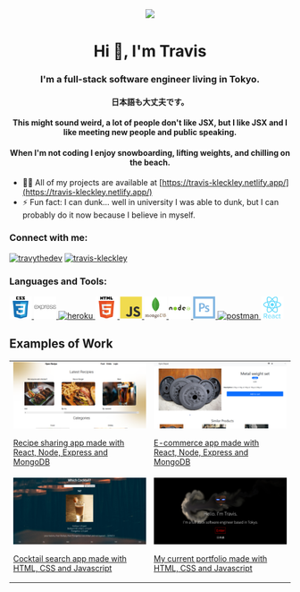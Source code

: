 <div align="center">
<img src = "https://travis-kleckley.netlify.app/logo-small3.png" />
</div>

<h1 align="center">Hi 👋, I'm Travis</h1>
<h3 align="center">I'm a full-stack software engineer living in Tokyo.</h3>
<h4 align="center">日本語も大丈夫です。</h4>
<h4 align="center">This might sound weird, a lot of people don't like JSX, but I like JSX and I like meeting new people and public speaking.</h4>
<h4 align="center">When I'm not coding I enjoy snowboarding, lifting weights, and chilling on the beach.</h4>

- 👨‍💻 All of my projects are available at [https://travis-kleckley.netlify.app/](https://travis-kleckley.netlify.app/)
- ⚡ Fun fact: I can dunk... well in university I was able to dunk, but I can probably do it now because I believe in myself.



<h3 align="left">Connect with me:</h3>
<p align="left">
<a href="https://twitter.com/travythedev" target="blank"><img align="center" src="https://raw.githubusercontent.com/rahuldkjain/github-profile-readme-generator/master/src/images/icons/Social/twitter.svg" alt="travythedev" height="30" width="40" /></a>
<a href="https://linkedin.com/in/travis-kleckley" target="blank"><img align="center" src="https://raw.githubusercontent.com/rahuldkjain/github-profile-readme-generator/master/src/images/icons/Social/linked-in-alt.svg" alt="travis-kleckley" height="30" width="40" /></a>
</p>

<h3 align="left">Languages and Tools:</h3>
<p align="left"> <a href="https://www.w3schools.com/css/" target="_blank" rel="noreferrer"> <img src="https://raw.githubusercontent.com/devicons/devicon/master/icons/css3/css3-original-wordmark.svg" alt="css3" width="40" height="40"/> </a> <a href="https://expressjs.com" target="_blank" rel="noreferrer"> <img src="https://raw.githubusercontent.com/devicons/devicon/master/icons/express/express-original-wordmark.svg" alt="express" width="40" height="40"/> </a> <a href="https://heroku.com" target="_blank" rel="noreferrer"> <img src="https://www.vectorlogo.zone/logos/heroku/heroku-icon.svg" alt="heroku" width="40" height="40"/> </a> <a href="https://www.w3.org/html/" target="_blank" rel="noreferrer"> <img src="https://raw.githubusercontent.com/devicons/devicon/master/icons/html5/html5-original-wordmark.svg" alt="html5" width="40" height="40"/> </a> <a href="https://developer.mozilla.org/en-US/docs/Web/JavaScript" target="_blank" rel="noreferrer"> <img src="https://raw.githubusercontent.com/devicons/devicon/master/icons/javascript/javascript-original.svg" alt="javascript" width="40" height="40"/> </a> <a href="https://www.mongodb.com/" target="_blank" rel="noreferrer"> <img src="https://raw.githubusercontent.com/devicons/devicon/master/icons/mongodb/mongodb-original-wordmark.svg" alt="mongodb" width="40" height="40"/> </a> <a href="https://nodejs.org" target="_blank" rel="noreferrer"> <img src="https://raw.githubusercontent.com/devicons/devicon/master/icons/nodejs/nodejs-original-wordmark.svg" alt="nodejs" width="40" height="40"/> </a> <a href="https://www.photoshop.com/en" target="_blank" rel="noreferrer"> <img src="https://raw.githubusercontent.com/devicons/devicon/master/icons/photoshop/photoshop-line.svg" alt="photoshop" width="40" height="40"/> </a> <a href="https://postman.com" target="_blank" rel="noreferrer"> <img src="https://www.vectorlogo.zone/logos/getpostman/getpostman-icon.svg" alt="postman" width="40" height="40"/> </a> <a href="https://reactjs.org/" target="_blank" rel="noreferrer"> <img src="https://raw.githubusercontent.com/devicons/devicon/master/icons/react/react-original-wordmark.svg" alt="react" width="40" height="40"/> </a> </p>

## Examples of Work
<div align="center">
<table><tr>
    <td>
      <a href ="https://github.com/TravyTheDev/open-recipe"> 
      <img width="300px" src ="https://github.com/TravyTheDev/TravyTheDev/blob/main/recipe-screenshot3a.png?raw=true" />
      <p>Recipe sharing app made with <br> React, Node, Express and MongoDB</p></a>
    </td>
    <td>
      <a href ="https://github.com/TravyTheDev/gym-depot">
      <img width="300px"  src ="https://github.com/TravyTheDev/TravyTheDev/blob/main/gym-depot-screenshot2.png?raw=true" />
      <p>E-commerce app made with <br> React, Node, Express and MongoDB</p></a>
    </td>
    <tr>
    <td>
    <a href= "https://github.com/TravyTheDev/Cocktail-recipe-app">
    <img width="300px"  src ="https://github.com/TravyTheDev/TravyTheDev/blob/main/cocktailscreenshot2.png?raw=true" />
    <p>Cocktail search app made with <br> HTML, CSS and Javascript</p></a>
    </td>
    <td>
    <a href= "https://travis-kleckley.netlify.app">
    <img width="300px"  src ="https://github.com/TravyTheDev/TravyTheDev/blob/main/current-portfolio.png?raw=true" />
    <p>My current portfolio made with <br> HTML, CSS and Javascript</p></a>
    </td>
</td></tr></table>

</div>
